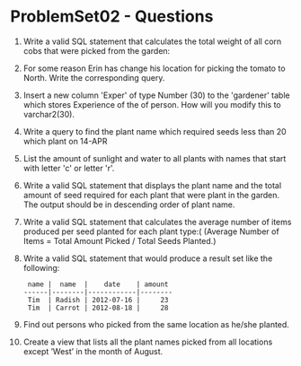 # ProblemSet02 - Questions

1. Write a valid SQL statement that calculates the total weight of all corn cobs that were picked from the garden: 
1. For some reason Erin has change his location for picking the tomato to North. Write the corresponding query. 
1. Insert a new column 'Exper' of type Number (30) to the 'gardener' table which stores  Experience of the of person. How will you modify this to varchar2(30). 
1. Write a query to find the plant name which required seeds less than 20 which plant on 14-APR 
1. List the amount of sunlight and water to all plants with names that start with letter  'c' or letter 'r'. 
1. Write a valid SQL statement that displays the plant name and  the total amount of seed required for each plant that were plant in the garden. The output should be in descending order of plant name. 
1. Write a valid SQL statement that calculates the average number of items produced per seed planted for each plant type:( (Average Number of Items = Total Amount Picked / Total Seeds Planted.) 
1. Write a valid SQL statement that would produce a result set like the following: 

        name |  name  |    date    | amount 
       ------|--------|------------|-------- 
        Tim  | Radish | 2012-07-16 |     23 
        Tim  | Carrot | 2012-08-18 |     28 

1. Find out persons who picked from the same location as he/she planted. 
1. Create a view that lists all the plant names picked from all locations except ’West’ in the month of August. 

